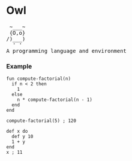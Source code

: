 # Owl

<pre>
 ~___~
 {O,o}
/)___)
  ' '
A programming language and environment
</pre>

### Example

```owl
fun compute-factorial(n)
  if n < 2 then
    1
  else
    n * compute-factorial(n - 1)
  end
end

compute-factorial(5) ; 120

def x do
  def y 10
  1 + y
end
x ; 11
```
